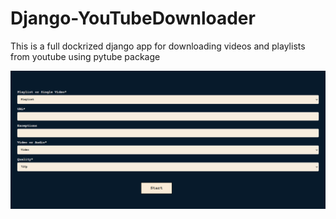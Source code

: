 # Django-YouTubeDownloader
This is a full dockrized django app for downloading videos and playlists from youtube using pytube package

![Main Page](https://github.com/mustashrf/Django-YouTubeDownloader/blob/main/_resources/main_page.png?raw=true?raw=true)

